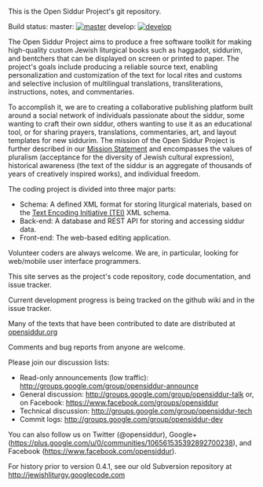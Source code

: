 This is the Open Siddur Project's git repository.

Build status:
master: [![master](https://github.com/opensiddur/opensiddur/actions/workflows/deploy.yml/badge.svg?branch=master)](https://github.com/opensiddur/opensiddur/actions/workflows/deploy.yml)
develop: [![develop](https://github.com/opensiddur/opensiddur/actions/workflows/deploy.yml/badge.svg?branch=develop)](https://github.com/opensiddur/opensiddur/actions/workflows/deploy.yml)

The Open Siddur Project aims to produce a free software toolkit 
for making high-quality custom Jewish liturgical books such as 
haggadot, siddurim, and bentchers that can be displayed on screen 
or printed to paper. The project's goals include producing a 
reliable source text, enabling personalization and customization 
of the text for local rites and customs 
and selective inclusion of multilingual translations, transliterations, 
instructions, notes, and commentaries.

To accomplish it, we are to creating a collaborative publishing platform 
built around a social network of individuals passionate about the siddur, 
some wanting to craft their own siddur, 
others wanting to use it as an educational tool, 
or for sharing prayers, translations, commentaries, art, and layout templates 
for new siddurim. The mission of the Open Siddur Project is further 
described in our [Mission Statement](http://opensiddur.org/development/mission/) 
and encompasses the values of pluralism (acceptance for the diversity of 
Jewish cultural expression), 
historical awareness (the text of the siddur is an aggregate of 
thousands of years of creatively inspired works), 
and individual freedom.

The coding project is divided into three major parts:
* Schema: A defined XML format for storing liturgical materials, based on the 
[Text Encoding Initiative (TEI)](http://www.tei-c.org) XML schema.
* Back-end: A database and REST API for storing and accessing siddur data.
* Front-end: The web-based editing application.

Volunteer coders are always welcome. We are, in particular, 
looking for web/mobile user interface programmers.

This site serves as the project's code repository, 
code documentation, and issue tracker.

Current development progress is being tracked on the github wiki 
and in the issue tracker. 

Many of the texts that have been contributed to date are 
distributed at [opensiddur.org](http://opensiddur.org)

Comments and bug reports from anyone are welcome. 

Please join our discussion lists:
* Read-only announcements (low traffic): http://groups.google.com/group/opensiddur-announce
* General discussion: http://groups.google.com/group/opensiddur-talk or, on Facebook: https://www.facebook.com/groups/opensiddur
* Technical discussion: http://groups.google.com/group/opensiddur-tech
* Commit logs: http://groups.google.com/group/opensiddur-dev

You can also follow us on Twitter (@opensiddur), Google+ (https://plus.google.com/u/0/communities/106561535392892700238), and Facebook (https://www.facebook.com/opensiddur).

For history prior to version 0.4.1, see our old Subversion repository at http://jewishliturgy.googlecode.com
